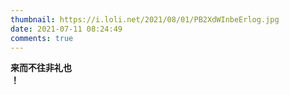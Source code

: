 ```yaml
---
thumbnail: https://i.loli.net/2021/08/01/PB2XdWInbeErlog.jpg
date: 2021-07-11 08:24:49
comments: true
---
```


**来而不往非礼也**  
**！**
